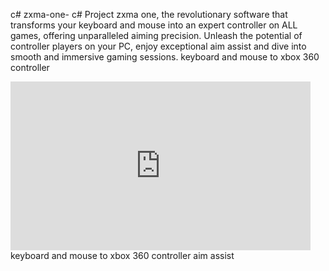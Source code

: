 c# zxma-one-
c#  Project  zxma one, the revolutionary software that transforms your keyboard and mouse into an expert controller on ALL games, offering unparalleled aiming precision. Unleash the potential of controller players on your PC, enjoy exceptional aim assist and dive into smooth and immersive gaming sessions. 
keyboard and mouse to xbox 360 controller
<iframe width="480" height="270" src="https://youtube.com/embed/dlCX483buPc?si=H7UXxr-2Sb--BzCv" frameborder="0"></iframe>
keyboard and mouse to xbox 360 controller aim assist
